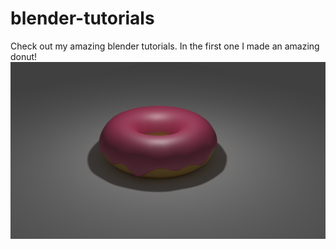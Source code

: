 # blender-tutorials
Check out my amazing blender tutorials.
In the first one I made an amazing donut!
![first donut](./screenshots/first-donut.png)